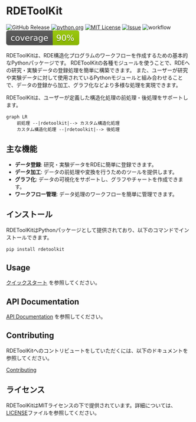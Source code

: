 # RDEToolKit

![GitHub Release](https://img.shields.io/github/v/release/nims-dpfc/rdetoolkit)
[![python.org](https://img.shields.io/badge/Python-3.9%7C3.10%7C3.11-%233776AB?logo=python)](https://www.python.org/downloads/release/python-3917/)
[![MIT License](https://img.shields.io/badge/license-MIT-green)](https://github.com/nims-dpfc/rdetoolkit/blob/main/LICENSE)
[![Issue](https://img.shields.io/badge/issue_tracking-github-orange)](https://github.com/nims-dpfc/rdetoolkit/issues)
![workflow](https://github.com/nims-dpfc/rdetoolkit/actions/workflows/main.yml/badge.svg)
![coverage](img/coverage.svg)

RDEToolKitは、RDE構造化プログラムのワークフローを作成するための基本的なPythonパッケージです。
RDEToolKitの各種モジュールを使うことで、RDEへの研究・実験データの登録処理を簡単に構築できます。
また、ユーザーが研究や実験データに対して使用されているPythonモジュールと組み合わせることで、データの登録から加工、グラフ化などより多様な処理を実現できます。

RDEToolKitは、ユーザーが定義した構造化処理の前処理・後処理をサポートします。

```mermaid
graph LR
    前処理 --|rdetoolkit|--> カスタム構造化処理
    カスタム構造化処理 --|rdetoolkit|--> 後処理
```

## 主な機能

- **データ登録**: 研究・実験データをRDEに簡単に登録できます。
- **データ加工**: データの前処理や変換を行うためのツールを提供します。
- **グラフ化**: データの可視化をサポートし、グラフやチャートを作成できます。
- **ワークフロー管理**: データ処理のワークフローを簡単に管理できます。

## インストール

RDEToolKitはPythonパッケージとして提供されており、以下のコマンドでインストールできます。

```bash
pip install rdetoolkit
```

## Usage

[クイックスタート](usage/quickstart.md) を参照してください。

## API Documentation

[API Documentation](rdetoolkit/impl/compressed_controller) を参照してください。

## Contributing

RDEToolKitへのコントリビュートをしていただくには、以下のドキュメントを参照してください。

[Contributing](contribute/home.md)

## ライセンス

RDEToolKitはMITライセンスの下で提供されています。詳細については、[LICENSE](https://github.com/nims-dpfc/rdetoolkit/blob/main/LICENSE)ファイルを参照してください。
